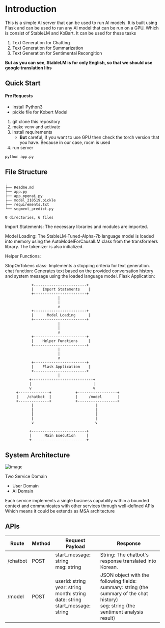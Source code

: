 # Introduction
This is a simple AI server that can be used to run AI models. It is built using Flask and can be used to run any AI model that can be run on a GPU.
Which is consist of StableLM and KoBart. It can be used for these tasks
1. Text Generation for Chatting
2. Text Generation for Summarization
3. Text Generation for Sentimental Recongition

**But as you can see, StableLM is for only English, so that we should use google translation libs**

## Quick Start
#### Pre Requests
* Install Python3
* pickle file for Kobert Model


1. git clone this repository
2. make venv and activate
3. install requirements
    * **But** careful, if you want to use GPU then check the torch version that you have. Because in our case, rocm is used
4. run server
```bash
python app.py
```

## File Structure

```
.
├── Readme.md
├── app.py
├── app_openai.py
├── model_210519.pickle
├── requirements.txt
└── segment_predict.py

0 directories, 6 files

```

Import Statements: The necessary libraries and modules are imported.

Model Loading: The StableLM-Tuned-Alpha-7b language model is loaded into memory using the AutoModelForCausalLM class from the transformers library. The tokenizer is also initialized.

Helper Functions:

StopOnTokens class: Implements a stopping criteria for text generation.
chat function: Generates text based on the provided conversation history and system message using the loaded language model.
Flask Application:

                +------------------------+
                |    Import Statements    |
                +------------------------+
                            |
                            |
                            v
                +------------------------+
                |      Model Loading      |
                +------------------------+
                            |
                            |
                            v
                +------------------------+
                |    Helper Functions     |
                +------------------------+
                            |
                            |
                            v
                +------------------------+
                |    Flask Application    |
                +------------------------+
                            |
               +----------------------------+
               |                            |
               v                            v
         +--------------+           +------------------+
         |    /chatbot  |           |     /model       |
         +--------------+           +------------------+
                |                            |  
                |                            |
                |                            |
                |                            |
                v                            v
                         
               +-------------------------+
               |      Main Execution     |
               +-------------------------+


## System Architecture
![image](https://github.com/Friend-for-Modern-people/Server-AI-Flask/assets/80394866/7c86028a-d932-4535-bc80-e91c0f1211b8)

Two Service Domain
* User Domain
* AI Domain

Each service implements a single business capability within a bounded context and communicates with other services through well-defined APIs
Which means it could be extends as MSA architecture

## APIs

| Route	| Method	| Request Payload| 	Response|
-----------------|-----------------|------------------------|-----------------
| /chatbot	| POST|	start_message: string<br>msg: string	| String: The chatbot's response translated into Korean. |
/model|	POST	|userId: string<br>year: string<br>month: string<br>date: string<br>start_message: string	| JSON object with the following fields:<br>summary: string (the summary of the chat history)<br>seg: string (the sentiment analysis result)
